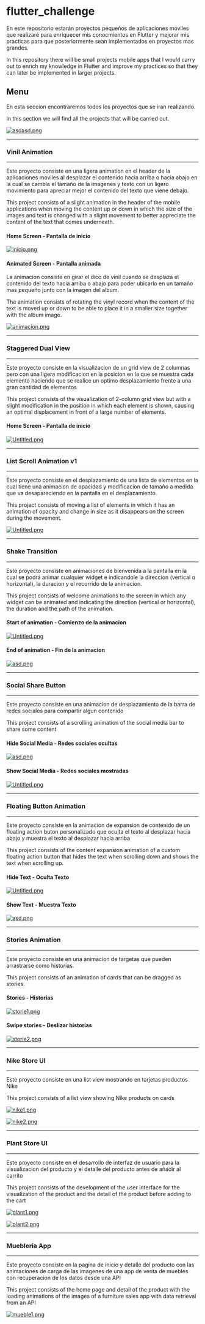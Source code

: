 # flutter_challenge

En este repositorio estarán proyectos pequeños de aplicaciones móviles que realizaré para enriquecer mis conocmientos en Flutter y mejorar mis practicas para que posteriormente sean implementados en proyectos mas grandes.

In this repository there will be small projects mobile apps that I would carry out to enrich my knowledge in Flutter and improve my practices so that they can later be implemented in larger projects.

## Menu

En esta seccion encontraremos todos los proyectos que se iran realizando.

In this section we will find all the projects that will be carried out.

[![asdasd.png](https://i.postimg.cc/NG48GQYr/asdasd.png)](https://postimg.cc/JtsHPVs1)

------------
### Vinil Animation
------------

Este proyecto consiste en una ligera animation en el header de la aplicaciones moviles al desplazar el contenido hacia arriba o hacia abajo en la cual se cambia el tamaño de la imagenes y texto con un ligero movimiento para apreciar mejor el contenido del texto que viene debajo.

This project consists of a slight animation in the header of the mobile applications when moving the content up or down in which the size of the images and text is changed with a slight movement to better appreciate the content of the text that comes underneath.

#### Home Screen - Pantalla de inicio

[![inicio.png](https://i.postimg.cc/DyGfStb6/inicio.png)](https://postimg.cc/HVp1Kvz8)

#### Animated Screen - Pantalla animada
La animacion consiste en girar el dico de vinil cuando se desplaza el contenido del texto hacia arriba o abajo para poder ubicarlo en un tamaño mas pequeño junto con la imagen del album.

The animation consists of rotating the vinyl record when the content of the text is moved up or down to be able to place it in a smaller size together with the album image.

[![animacion.png](https://i.postimg.cc/m2pqGDr6/animacion.png)](https://postimg.cc/XpFxfndw)


------------
### Staggered Dual View
------------

Este proyecto consiste en la visualizacion de un grid view de 2 columnas pero con una ligera modificacion en la posicion en la que se muestra cada elemento haciendo que se realice un optimo desplazamiento frente a una gran cantidad de elementos

This project consists of the visualization of 2-column grid view but with a slight modification in the position in which each element is shown, causing an optimal displacement in front of a large number of elements.

#### Home Screen - Pantalla de inicio

[![Untitled.png](https://i.postimg.cc/rp8Jfmk8/Untitled.png)](https://postimg.cc/jDFP5R29)

------------
### List Scroll Animation v1
------------

Este proyecto consiste en el desplazamiento de una lista de elementos en la cual tiene una animacion de opacidad y modificacion de tamaño a medida que va desapareciendo en la pantalla en el desplazamiento.

This project consists of moving a list of elements in which it has an animation of opacity and change in size as it disappears on the screen during the movement.

[![Untitled.png](https://i.postimg.cc/3JJVkH16/Untitled.png)](https://postimg.cc/WtCXyCQ6)

------------
### Shake Transition
------------

Este proyecto consiste en animaciones de bienvenida a la pantalla en la cual se podrá animar cualquier widget e indicandole la direccion (vertical o horizontal), la duracion y el recorrido de la animacion. 

This project consists of welcome animations to the screen in which any widget can be animated and indicating the direction (vertical or horizontal), the duration and the path of the animation.

#### Start of animation - Comienzo de la animacion

[![Untitled.png](https://i.postimg.cc/ZYV3tjF8/Untitled.png)](https://postimg.cc/hhQhVLYv)

#### End of animation - Fin de la animacion

[![asd.png](https://i.postimg.cc/xT8m0HtW/asd.png)](https://postimg.cc/SJ0RdX0r)

------------
### Social Share Button
------------

Este proyecto consiste en una animacion de desplazamiento de la barra de redes sociales para compartir algun contenido

This project consists of a scrolling animation of the social media bar to share some content

#### Hide Social Media - Redes sociales ocultas

[![asd.png](https://i.postimg.cc/rF3VH9Dq/asd.png)](https://postimg.cc/gnybX8y7)

#### Show Social Media - Redes sociales mostradas

[![Untitled.png](https://i.postimg.cc/y8R1CSRc/Untitled.png)](https://postimg.cc/gxYFvjN2)

------------
### Floating Button Animation
------------

Este proyecto consiste en la animacion de expansion de contenido de un floating action buton personalizado que oculta el texto al desplazar hacia abajo y muestra el texto al desplazar hacia arriba

This project consists of the content expansion animation of a custom floating action button that hides the text when scrolling down and shows the text when scrolling up.

#### Hide Text - Oculta Texto

[![Untitled.png](https://i.postimg.cc/FR41BVnY/Untitled.png)](https://postimg.cc/PLStLYHH)

#### Show Text - Muestra Texto

[![asd.png](https://i.postimg.cc/KYLRfHQX/asd.png)](https://postimg.cc/7CHHYXpX)

------------
### Stories Animation
------------

Este proyecto consiste en una animacion de targetas que pueden arrastrarse como historias.

This project consists of an animation of cards that can be dragged as stories.

#### Stories - Historias

[![storie1.png](https://i.postimg.cc/3Jd0Tqd7/storie1.png)](https://postimg.cc/Whc1mXGf)

#### Swipe stories - Deslizar historias

[![storie2.png](https://i.postimg.cc/2jHLgYj2/storie2.png)](https://postimg.cc/ThDPWZDD)

------------
### Nike Store UI
------------

Este proyecto consiste en una list view mostrando en tarjetas productos Nike

This project consists of a list view showing Nike products on cards

[![nike1.png](https://i.postimg.cc/NGC5cr0j/nike1.png)](https://postimg.cc/nM7HKr7y)

[![nike2.png](https://i.postimg.cc/pXgr9bzN/nike2.png)](https://postimg.cc/kBvqZHTw)

------------
### Plant Store UI
------------

Este proyecto consiste en el desarrollo de interfaz de usuario para la visualizacion del producto y el detalle del producto antes de añadir al carrito

This project consists of the development of the user interface for the visualization of the product and the detail of the product before adding to the cart

[![plant1.png](https://i.postimg.cc/d1WMnC47/plant1.png)](https://postimg.cc/0MJHyzgx)

[![plant2.png](https://i.postimg.cc/PJNg7qRS/plant2.png)](https://postimg.cc/BP97LJsF)

------------
### Muebleria App
------------

Este proyecto consiste en la pagina de inicio y detalle del producto con las animaciones de carga de las imagenes de una app de venta de muebles con recuperacion de los datos desde una API

This project consists of the home page and detail of the product with the loading animations of the images of a furniture sales app with data retrieval from an API

[![mueble1.png](https://i.postimg.cc/Sx3ztCF2/mueble1.png)](https://postimg.cc/Bj56j8v4)
